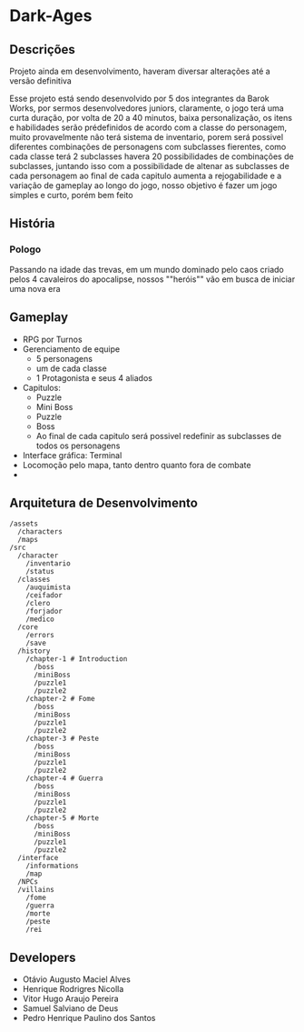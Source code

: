 # Dark-Ages

## Descrições
Projeto ainda em desenvolvimento, haveram diversar alterações até a versão definitiva

Esse projeto está sendo desenvolvido por 5 dos integrantes da Barok Works, por sermos desenvolvedores juniors, claramente, o jogo terá uma curta duração, por volta de 20 a 40 minutos, baixa personalização, os itens e habilidades serão prédefinidos de acordo com a classe do personagem, muito provavelmente não terá sistema de inventario, porem será possivel diferentes combinações de personagens com subclasses fierentes, como cada classe terá 2 subclasses havera 20 possibilidades de combinações de subclasses, juntando isso com a possibilidade de altenar as subclasses de cada personagem ao final de cada capitulo aumenta a rejogabilidade e a variação de gameplay ao longo do jogo, nosso objetivo é fazer um jogo simples e curto, porém bem feito

## História
### Pologo
Passando na idade das trevas, em um mundo dominado pelo caos criado pelos 4 cavaleiros do apocalipse, nossos ""heróis"" vão em busca de iniciar uma nova era

## Gameplay
- RPG por Turnos
- Gerenciamento de equipe
  - 5 personagens
  - um de cada classe
  - 1 Protagonista e seus 4 aliados
- Capitulos:
  - Puzzle
  - Mini Boss
  - Puzzle
  - Boss
  - Ao final de cada capitulo será possivel redefinir as subclasses de todos os personagens
- Interface gráfica: Terminal
- Locomoção pelo mapa, tanto dentro quanto fora de combate
- 

## Arquitetura de Desenvolvimento

```
/assets
  /characters
  /maps
/src
  /character
    /inventario
    /status
  /classes
    /auquimista
    /ceifador
    /clero
    /forjador
    /medico
  /core
    /errors
    /save
  /history
    /chapter-1 # Introduction
      /boss
      /miniBoss
      /puzzle1
      /puzzle2
    /chapter-2 # Fome
      /boss
      /miniBoss
      /puzzle1
      /puzzle2
    /chapter-3 # Peste
      /boss
      /miniBoss
      /puzzle1
      /puzzle2
    /chapter-4 # Guerra
      /boss
      /miniBoss
      /puzzle1
      /puzzle2
    /chapter-5 # Morte
      /boss
      /miniBoss
      /puzzle1
      /puzzle2
  /interface
    /informations
    /map
  /NPCs
  /villains
    /fome
    /guerra
    /morte
    /peste
    /rei
```

## Developers

- Otávio Augusto Maciel Alves
- Henrique Rodrigres Nicolla
- Vitor Hugo Araujo Pereira
- Samuel Salviano de Deus
- Pedro Henrique Paulino dos Santos
